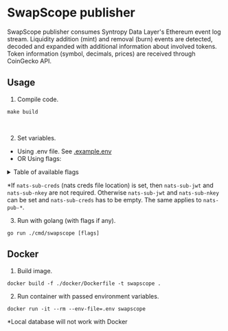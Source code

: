 # SwapScope publisher

SwapScope publisher consumes Syntropy Data Layer's Ethereum event log stream. Liquidity addition (mint) and removal (burn) events are detected, decoded and expanded with additional information about involved tokens. Token information (symbol, decimals, prices) are received through CoinGecko API.
 
## Usage

1. Compile code.
```
make build
```
</br>

2. Set variables.</br>
* Using .env file. See [.example.env](https://github.com/SyntropyNet/swapscope/blob/main/publisher/.example.env)</br>
* OR Using flags:
<details>
<summary>
Table of available flags
</summary>

| Flag                   | Description                                                        |Default value                     |
| ---------------------- | ------------------------------------------------------------------ |--------------------------------- |
| nats                   | NATS servers URL                                                   | -                                |
| nats-sub-creds         | NATS Subscriber Credentials File path (combined JWT and NKey file) | -                                |
| nats-sub-jwt           | NATS Subscriber Credentials JWT string                             | -                                |
| nats-sub-nkey          | NATS Subscriber Credentials NKey string                            | -                                |
| pub-subject-prefix     | Subject prefix                                                     | syntropy.analytics               |
| nats-pub-creds         | NATS Publisher Credentials File path (combined JWT and NKey file)  | -                                |
| nats-pub-jwt           | NATS Publisher Credentials JWT string                              | -                                |
| nats-pub-nkey          | NATS Publisher Credentials NKey string                             | -                                |
| eth-node-address       | Ethereum Full Node address                                         | -                                |
| db-host                | Database host string                                               | -                                |
| db-port                | Database port                                                      | -                                |
| db-user                | Database User Name                                                 | -                                |
| db-passw               | Database Password                                                  | -                                |
| db-name                | Database Name                                                      | -                                |
| cache-logs-expire      | Log Cache Record Expiration Time                                   | 2m                               |
| cache-logs-purge       | Log Cache Record Purge Time                                        | 3m                               |
| cache-prices-expire    | Token Price Cache Record Expiration Time                           | 2m                               |
| cache-prices-purge     | Token Price Cache Record Purge Time                                | 3m                               |
| coingecko-api          | CoinGecko API url                                                  | https://api.coingecko.com/api/v3 |
| api-timeout            | API fetch timeout                                                  | 2m                               |
| api-ratelimit          | Conservative API Rate Limit(e.g. 10-30 calls per minute)           | 12                               |
</details>

*If `nats-sub-creds` (nats creds file location) is set, then `nats-sub-jwt` and `nats-sub-nkey` are not required. Otherwise `nats-sub-jwt` and `nats-sub-nkey` can be set and `nats-sub-creds` has to be empty. The same applies to `nats-pub-*`.
</br>

3. Run with golang (with flags if any).
```
go run ./cmd/swapscope [flags]
```

## Docker

1. Build image.
```
docker build -f ./docker/Dockerfile -t swapscope .
```

2. Run container with passed environment variables.
```
docker run -it --rm --env-file=.env swapscope
```
*Local database will not work with Docker
